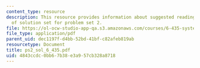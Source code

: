 ```yaml
---
content_type: resource
description: This resource provides information about suggested reading and consist
  of solution set for problem set 2.
file: https://ol-ocw-studio-app-qa.s3.amazonaws.com/courses/6-435-system-identification-spring-2005/4843ccdc0bb67b38e3a957cb328a8718_ps2_sol_6_435.pdf
file_type: application/pdf
parent_uid: dec1197f-d4bb-52bd-41bf-c82afeb819ab
resourcetype: Document
title: ps2_sol_6_435.pdf
uid: 4843ccdc-0bb6-7b38-e3a9-57cb328a8718
---
```

